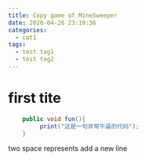 ```yaml
---
title: Copy game of MineSweeper
date: 2020-04-26 23:19:36
categories:
  - cat1
tags:
  - test tag1
  - test tag2
---
```


# first tite

``` C#
    public void fun(){
         print("这是一句非常牛逼的代码");
    }
```
 two space represents add a new line
